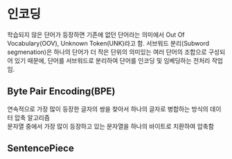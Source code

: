 # 인코딩
학습되지 않은 단어가 등장하면 기존에 없던 단어라는 의미에서 Out Of Vocabulary(OOV), Unknown Token(UNK)라고 함.
서브워드 분리(Subword segmenation)은 하나의 단어가 더 작은 단위의 의미있는 여러 단어의 조합으로 구성되어 있기 때문에, 단어를 서브워드로 분리하여 단어를 인코딩 및 임베딩하는 전처리 작업임.

## Byte Pair Encoding(BPE)
연속적으로 가장 많이 등장한 글자의 쌍을 찾아서 하나의 글자로 병합하는 방식의 데이터 압축 알고리즘    
문자열 중에서 가장 많이 등장하고 있는 문자열을 하나의 바이트로 치환하여 압축함

## SentencePiece



